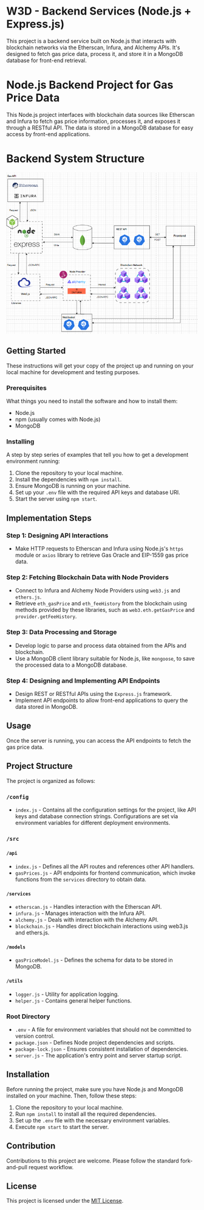 # W3D - Backend Services (Node.js + Express.js)

This project is a backend service built on Node.js that interacts with blockchain networks via the Etherscan, Infura, and Alchemy APIs. It's designed to fetch gas price data, process it, and store it in a MongoDB database for front-end retrieval.

# Node.js Backend Project for Gas Price Data

This Node.js project interfaces with blockchain data sources like Etherscan and Infura to fetch gas price information, processes it, and exposes it through a RESTful API. The data is stored in a MongoDB database for easy access by front-end applications.

# Backend System Structure
![Alt text](W3D_BackendSystemStructure.png)

## Getting Started

These instructions will get your copy of the project up and running on your local machine for development and testing purposes.

### Prerequisites

What things you need to install the software and how to install them:

- Node.js
- npm (usually comes with Node.js)
- MongoDB

### Installing

A step by step series of examples that tell you how to get a development environment running:

1. Clone the repository to your local machine.
2. Install the dependencies with `npm install`.
3. Ensure MongoDB is running on your machine.
4. Set up your `.env` file with the required API keys and database URI.
5. Start the server using `npm start`.

## Implementation Steps

### Step 1: Designing API Interactions

- Make HTTP requests to Etherscan and Infura using Node.js's `https` module or `axios` library to retrieve Gas Oracle and EIP-1559 gas price data.

### Step 2: Fetching Blockchain Data with Node Providers

- Connect to Infura and Alchemy Node Providers using `web3.js` and `ethers.js`.
- Retrieve `eth_gasPrice` and `eth_feeHistory` from the blockchain using methods provided by these libraries, such as `web3.eth.getGasPrice` and `provider.getFeeHistory`.

### Step 3: Data Processing and Storage

- Develop logic to parse and process data obtained from the APIs and blockchain.
- Use a MongoDB client library suitable for Node.js, like `mongoose`, to save the processed data to a MongoDB database.

### Step 4: Designing and Implementing API Endpoints

- Design REST or RESTful APIs using the `Express.js` framework.
- Implement API endpoints to allow front-end applications to query the data stored in MongoDB.

## Usage

Once the server is running, you can access the API endpoints to fetch the gas price data.

## Project Structure

The project is organized as follows:

### `/config`

- `index.js` - Contains all the configuration settings for the project, like API keys and database connection strings. Configurations are set via environment variables for different deployment environments.

### `/src`

#### `/api`

- `index.js` - Defines all the API routes and references other API handlers.
- `gasPrices.js` - API endpoints for frontend communication, which invoke functions from the `services` directory to obtain data.

#### `/services`

- `etherscan.js` - Handles interaction with the Etherscan API.
- `infura.js` - Manages interaction with the Infura API.
- `alchemy.js` - Deals with interaction with the Alchemy API.
- `blockchain.js` - Handles direct blockchain interactions using web3.js and ethers.js.

#### `/models`

- `gasPriceModel.js` - Defines the schema for data to be stored in MongoDB.

#### `/utils`

- `logger.js` - Utility for application logging.
- `helper.js` - Contains general helper functions.

### Root Directory

- `.env` - A file for environment variables that should not be committed to version control.
- `package.json` - Defines Node project dependencies and scripts.
- `package-lock.json` - Ensures consistent installation of dependencies.
- `server.js` - The application's entry point and server startup script.

## Installation

Before running the project, make sure you have Node.js and MongoDB installed on your machine. Then, follow these steps:

1. Clone the repository to your local machine.
2. Run `npm install` to install all the required dependencies.
3. Set up the `.env` file with the necessary environment variables.
4. Execute `npm start` to start the server.

## Contribution

Contributions to this project are welcome. Please follow the standard fork-and-pull request workflow.

## License

This project is licensed under the [MIT License](LICENSE).
